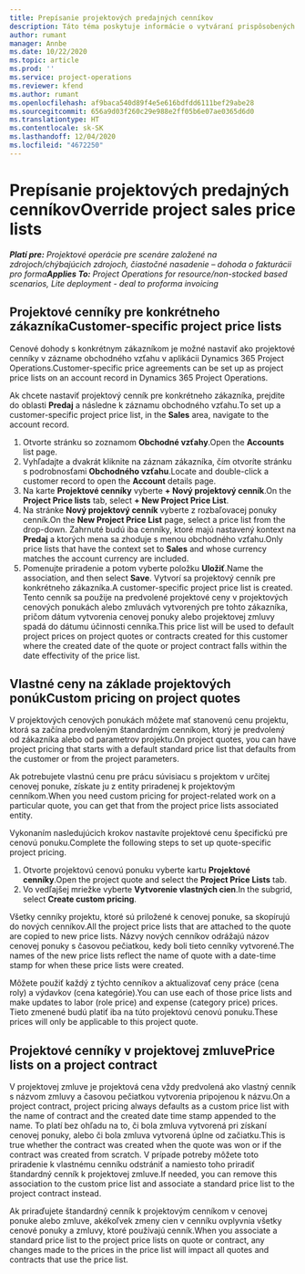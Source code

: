 ```yaml
---
title: Prepísanie projektových predajných cenníkov
description: Táto téma poskytuje informácie o vytváraní prispôsobených predajných cenníkov.
author: rumant
manager: Annbe
ms.date: 10/22/2020
ms.topic: article
ms.prod: ''
ms.service: project-operations
ms.reviewer: kfend
ms.author: rumant
ms.openlocfilehash: af9baca540d89f4e5e616bdfdd6111bef29abe28
ms.sourcegitcommit: 656a9d03f260c29e988e2ff05b6e07ae0365d6d0
ms.translationtype: HT
ms.contentlocale: sk-SK
ms.lasthandoff: 12/04/2020
ms.locfileid: "4672250"
---
```

# <a name="override-project-sales-price-lists"></a><span data-ttu-id="3ee4e-103">Prepísanie projektových predajných cenníkov</span><span class="sxs-lookup"><span data-stu-id="3ee4e-103">Override project sales price lists</span></span>

<span data-ttu-id="3ee4e-104">_**Platí pre:** Projektové operácie pre scenáre založené na zdrojoch/chýbajúcich zdrojoch, čiastočné nasadenie – dohoda o fakturácii pro forma_</span><span class="sxs-lookup"><span data-stu-id="3ee4e-104">_**Applies To:** Project Operations for resource/non-stocked based scenarios, Lite deployment - deal to proforma invoicing_</span></span>

## <a name="customer-specific-project-price-lists"></a><span data-ttu-id="3ee4e-105">Projektové cenníky pre konkrétneho zákazníka</span><span class="sxs-lookup"><span data-stu-id="3ee4e-105">Customer-specific project price lists</span></span>

<span data-ttu-id="3ee4e-106">Cenové dohody s konkrétnym zákazníkom je možné nastaviť ako projektové cenníky v zázname obchodného vzťahu v aplikácii Dynamics 365 Project Operations.</span><span class="sxs-lookup"><span data-stu-id="3ee4e-106">Customer-specific price agreements can be set up as project price lists on an account record in Dynamics 365 Project Operations.</span></span>

<span data-ttu-id="3ee4e-107">Ak chcete nastaviť projektový cenník pre konkrétneho zákazníka, prejdite do oblasti **Predaj** a následne k záznamu obchodného vzťahu.</span><span class="sxs-lookup"><span data-stu-id="3ee4e-107">To set up a customer-specific project price list, in the **Sales** area, navigate to the account record.</span></span>

1. <span data-ttu-id="3ee4e-108">Otvorte stránku so zoznamom **Obchodné vzťahy**.</span><span class="sxs-lookup"><span data-stu-id="3ee4e-108">Open the **Accounts** list page.</span></span>
2. <span data-ttu-id="3ee4e-109">Vyhľadajte a dvakrát kliknite na záznam zákazníka, čím otvoríte stránku s podrobnosťami **Obchodného vzťahu**.</span><span class="sxs-lookup"><span data-stu-id="3ee4e-109">Locate and double-click a customer record to open the **Account** details page.</span></span>
3. <span data-ttu-id="3ee4e-110">Na karte **Projektové cenníky** vyberte **+ Nový projektový cenník**.</span><span class="sxs-lookup"><span data-stu-id="3ee4e-110">On the **Project Price lists** tab, select **+ New Project Price List**.</span></span>
4. <span data-ttu-id="3ee4e-111">Na stránke **Nový projektový cenník** vyberte z rozbaľovacej ponuky cenník.</span><span class="sxs-lookup"><span data-stu-id="3ee4e-111">On the **New Project Price List** page, select a price list from the drop-down.</span></span> <span data-ttu-id="3ee4e-112">Zahrnuté budú iba cenníky, ktoré majú nastavený kontext na **Predaj** a ktorých mena sa zhoduje s menou obchodného vzťahu.</span><span class="sxs-lookup"><span data-stu-id="3ee4e-112">Only price lists that have the context set to **Sales** and whose currency matches the account currency are included.</span></span>
5. <span data-ttu-id="3ee4e-113">Pomenujte priradenie a potom vyberte položku **Uložiť**.</span><span class="sxs-lookup"><span data-stu-id="3ee4e-113">Name the association, and then select **Save**.</span></span> <span data-ttu-id="3ee4e-114">Vytvorí sa projektový cenník pre konkrétneho zákazníka.</span><span class="sxs-lookup"><span data-stu-id="3ee4e-114">A customer-specific project price list is created.</span></span> <span data-ttu-id="3ee4e-115">Tento cenník sa použije na predvolené projektové ceny v projektových cenových ponukách alebo zmluvách vytvorených pre tohto zákazníka, pričom dátum vytvorenia cenovej ponuky alebo projektovej zmluvy spadá do dátumu účinnosti cenníka.</span><span class="sxs-lookup"><span data-stu-id="3ee4e-115">This price list will be used to default project prices on project quotes or contracts created for this customer where the created date of the quote or project contract falls within the date effectivity of the price list.</span></span>

## <a name="custom-pricing-on-project-quotes"></a><span data-ttu-id="3ee4e-116">Vlastné ceny na základe projektových ponúk</span><span class="sxs-lookup"><span data-stu-id="3ee4e-116">Custom pricing on project quotes</span></span>

<span data-ttu-id="3ee4e-117">V projektových cenových ponukách môžete mať stanovenú cenu projektu, ktorá sa začína predvoleným štandardným cenníkom, ktorý je predvolený od zákazníka alebo od parametrov projektu.</span><span class="sxs-lookup"><span data-stu-id="3ee4e-117">On project quotes, you can have project pricing that starts with a default standard price list that defaults from the customer or from the project parameters.</span></span>

<span data-ttu-id="3ee4e-118">Ak potrebujete vlastnú cenu pre prácu súvisiacu s projektom v určitej cenovej ponuke, získate ju z entity priradenej k projektovým cenníkom.</span><span class="sxs-lookup"><span data-stu-id="3ee4e-118">When you need custom pricing for project-related work on a particular quote, you can get that from the project price lists associated entity.</span></span>

<span data-ttu-id="3ee4e-119">Vykonaním nasledujúcich krokov nastavíte projektové cenu špecifickú pre cenovú ponuku.</span><span class="sxs-lookup"><span data-stu-id="3ee4e-119">Complete the following steps to set up quote-specific project pricing.</span></span>

1. <span data-ttu-id="3ee4e-120">Otvorte projektovú cenovú ponuku vyberte kartu **Projektové cenníky**.</span><span class="sxs-lookup"><span data-stu-id="3ee4e-120">Open the project quote and select the **Project Price Lists** tab.</span></span>
2. <span data-ttu-id="3ee4e-121">Vo vedľajšej mriežke vyberte **Vytvorenie vlastných cien**.</span><span class="sxs-lookup"><span data-stu-id="3ee4e-121">In the subgrid, select **Create custom pricing**.</span></span>

<span data-ttu-id="3ee4e-122">Všetky cenníky projektu, ktoré sú priložené k cenovej ponuke, sa skopírujú do nových cenníkov.</span><span class="sxs-lookup"><span data-stu-id="3ee4e-122">All the project price lists that are attached to the quote are copied to new price lists.</span></span> <span data-ttu-id="3ee4e-123">Názvy nových cenníkov odrážajú názov cenovej ponuky s časovou pečiatkou, kedy boli tieto cenníky vytvorené.</span><span class="sxs-lookup"><span data-stu-id="3ee4e-123">The names of the new price lists reflect the name of quote with a date-time stamp for when these price lists were created.</span></span>

<span data-ttu-id="3ee4e-124">Môžete použiť každý z týchto cenníkov a aktualizovať ceny práce (cena roly) a výdavkov (cena kategórie).</span><span class="sxs-lookup"><span data-stu-id="3ee4e-124">You can use each of those price lists and make updates to labor (role price) and expense (category price) prices.</span></span> <span data-ttu-id="3ee4e-125">Tieto zmenené budú platiť iba na túto projektovú cenovú ponuku.</span><span class="sxs-lookup"><span data-stu-id="3ee4e-125">These prices will only be applicable to this project quote.</span></span>

## <a name="price-lists-on-a-project-contract"></a><span data-ttu-id="3ee4e-126">Projektové cenníky v projektovej zmluve</span><span class="sxs-lookup"><span data-stu-id="3ee4e-126">Price lists on a project contract</span></span>

<span data-ttu-id="3ee4e-127">V projektovej zmluve je projektová cena vždy predvolená ako vlastný cenník s názvom zmluvy a časovou pečiatkou vytvorenia pripojenou k názvu.</span><span class="sxs-lookup"><span data-stu-id="3ee4e-127">On a project contract, project pricing always defaults as a custom price list with the name of contract and the created date time stamp appended to the name.</span></span> <span data-ttu-id="3ee4e-128">To platí bez ohľadu na to, či bola zmluva vytvorená pri získaní cenovej ponuky, alebo či bola zmluva vytvorená úplne od začiatku.</span><span class="sxs-lookup"><span data-stu-id="3ee4e-128">This is true whether the contract was created when the quote was won or if the contract was created from scratch.</span></span> <span data-ttu-id="3ee4e-129">V prípade potreby môžete toto priradenie k vlastnému cenníku odstrániť a namiesto toho priradiť štandardný cenník k projektovej zmluve.</span><span class="sxs-lookup"><span data-stu-id="3ee4e-129">If needed, you can remove this association to the custom price list and associate a standard price list to the project contract instead.</span></span>

<span data-ttu-id="3ee4e-130">Ak priraďujete štandardný cenník k projektovým cenníkom v cenovej ponuke alebo zmluve, akékoľvek zmeny cien v cenníku ovplyvnia všetky cenové ponuky a zmluvy, ktoré používajú cenník.</span><span class="sxs-lookup"><span data-stu-id="3ee4e-130">When you associate a standard price list to the project price lists on quote or contract, any changes made to the prices in the price list will impact all quotes and contracts that use the price list.</span></span>
